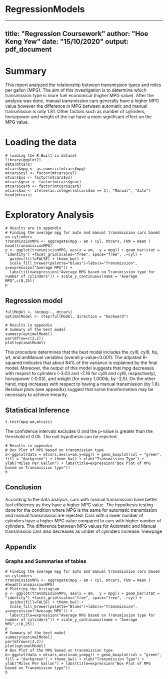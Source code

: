 # RegressionModels

---
title: "Regression Coursework"
author: "Hoe Keng Yew"
date: "15/10/2020"
output: pdf_document
---

# Summary
This report analyzed the relationship between transmission types and miles per gallon (MPG). The aim of this investigation is to determine which transmission type is more fuel economical (higher MPG value). After the analysis was done, manual transmission cars generally have a higher MPG value however the difference in MPG between automatic and manual transmission is only 1.81. Other factors such as number of cylinders, horsepower and weight of the car have a more significant effect on the MPG value.

# Loading the data
```{r}
# loading the R Built-in dataset
library(ggplot2)
data(mtcars)
mtcars$mpg <- as.numeric(mtcars$mpg)
mtcars$cyl <- factor(mtcars$cyl)
mtcars$vs <- factor(mtcars$vs)
mtcars$gear <- factor(mtcars$gear)
mtcars$carb <- factor(mtcars$carb)
mtcars$am <- ifelse(as.integer(mtcars$am == 1), "Manual", "Auto")
head(mtcars)
```
# Exploratory Analysis
```{r, echo = TRUE, include=FALSE}
# Results are in appendix
# Finding the average mpg for auto and manual transmission cars based on cylinders
transmissionMPG <- aggregate(mpg ~ am + cyl, mtcars, FUN = mean )
head(transmissionMPG)
p <- ggplot(transmissionMPG, aes(x = am,  y = mpg)) + geom_bar(stat = "identity") +facet_grid(scales="free", space="free", .~cyl) +
  guides(fill=FALSE) + theme_bw() +
  scale_fill_brewer(palette="Blues")+labs(x="Transmission", y=expression("Average MPG")) + 
  labs(title=expression("Average MPG based on Transmission type for number of cylinders")) + scale_y_continuous(name = "Average MPG",c(0,25))
p
```
## Regression model
```{r, results="hide"}
fullModel <- lm(mpg~., mtcars)
optimalModel <- step(fullModel, direction = "backward")
```
```{r,echo=TRUE, include = FALSE}
# Results in appendix
# Summary of the best model 
summary(optimalModel)
par(mfrow=c(2,2))
plot(optimalModel)
```
This procedure determines that the best model includes the cyl6, cyl8, hp, wt, and amManual variables (overall p-value<0.001). The adjusted R-squared indicates that about 84% of the variance is explained by the final model. Moreover, the output of this model suggests that mpg decreases with respect to cylinders (-3.03 and -2.16 for cyl6 and cyl8, respectively), horsepower (-0.03), and weight (for every 1,000lb, by -2.5). On the other hand, mpg increases with respect to having a manual transmission (by 1.8). Residual plots (see appendix) suggest that some transformation may be necessary to achieve linearity.

## Statistical Inference
```{r}
t.test(mpg~am,mtcars)
```
The confidence intervals excludes 0 and the p-value is greater than the threshold of 0.05.  The null hypothesis can be rejected.
```{r, echo = TRUE, include = FALSE}
# Results in appendix 
# Box Plot of MPG based on transmission type
b<-ggplot(data = mtcars,aes(x=am,y=mpg)) + geom_boxplot(col = "green", fill = "darkgreen") + theme_bw() + xlab("Transmission Type") + ylab("Miles Per Gallon") + labs(title=expression("Box Plot of MPG based on Transmission type"))
b
```
## Conclusion
According to the data analysis, cars with manual transmission have better fuel efficiency as they have a higher MPG value. The hypothesis testing done for the condition where MPG is the same for automatic transmission and manual transmission are rejected. Cars with a lower number of cylinders have a higher MPG value compared to cars with higher number of cylinders. The difference between MPG values for Automatic and Manual transmission cars also decreases as umber of cylinders increase.
\newpage

## Appendix
### Graphs and Summaries of tables
```{r}
# Finding the average mpg for auto and manual transmission cars based on cylinders
transmissionMPG <- aggregate(mpg ~ am + cyl, mtcars, FUN = mean )
#head(transmissionMPG)
# Plotting the histogram
p <- ggplot(transmissionMPG, aes(x = am,  y = mpg)) + geom_bar(stat = "identity") +facet_grid(scales="free", space="free", .~cyl) +
  guides(fill=FALSE) + theme_bw() +
  scale_fill_brewer(palette="Blues")+labs(x="Transmission", y=expression("Average MPG")) + 
  labs(title=expression("Average MPG based on Transmission type for number of cylinders")) + scale_y_continuous(name = "Average MPG",c(0,25))
p
# Summary of the best model 
summary(optimalModel)
par(mfrow=c(2,2))
plot(optimalModel)
# Box Plot of the MPG based on transmission type
b<-ggplot(data = mtcars,aes(x=am,y=mpg)) + geom_boxplot(col = "green", fill = "darkgreen") + theme_bw() + xlab("Transmission Type") + ylab("Miles Per Gallon") + labs(title=expression("Box Plot of MPG based on Transmission type"))
b
```
